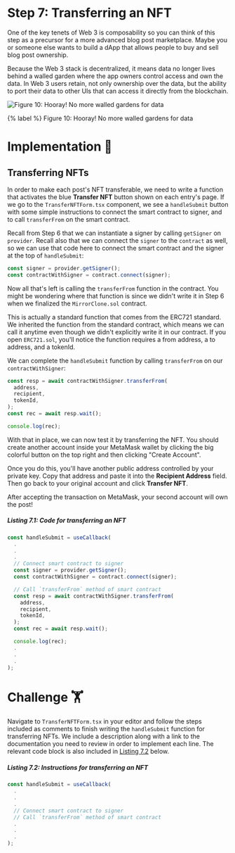 # Step 7: Transferring an NFT

One of the key tenets of Web 3 is composability so you can think of this step as a precursor for a more advanced blog post marketplace. Maybe you or someone else wants to build a dApp that allows people to buy and sell blog post ownership.

Because the Web 3 stack is decentralized, it means data no longer lives behind a walled garden where the app owners control access and own the data. In Web 3 users retain, not only ownership over the data, but the ability to port their data to other UIs that can access it directly from the blockchain.

![Figure 10: Hooray! No more walled gardens for data](https://raw.githubusercontent.com/figment-networks/learn-tutorials/mirror-tutorial/mirror/assets/free.jpeg?raw=true)

{% label %}
Figure 10: Hooray! No more walled gardens for data

# Implementation 🧩

## Transferring NFTs

In order to make each post's NFT transferable, we need to write a function that activates the blue **Transfer NFT** button shown on each entry's page. If we go to the `TransferNFTForm.tsx` component, we see a `handleSubmit` button with some simple instructions to connect the smart contract to signer, and to call `transferFrom` on the smart contract.

Recall from Step 6 that we can instantiate a signer by calling `getSigner` on `provider`. Recall also that we can connect the `signer` to the `contract` as well, so we can use that code here to connect the smart contract and the signer at the top of `handleSubmit`:

```javascript
const signer = provider.getSigner();
const contractWithSigner = contract.connect(signer);
```

Now all that's left is calling the `transferFrom` function in the contract. You might be wondering where that function is since we didn't write it in Step 6 when we finalized the `MirrorClone.sol` contract.

This is actually a standard function that comes from the ERC721 standard. We inherited the function from the standard contract, which means we can call it anytime even though we didn't explicitly write it in our contract. If you open `ERC721.sol`, you'll notice the function requires a from address, a to address, and a tokenId.

We can complete the `handleSubmit` function by calling `transferFrom` on our `contractWithSigner`:

```javascript
const resp = await contractWithSigner.transferFrom(
  address,
  recipient,
  tokenId,
);
const rec = await resp.wait();

console.log(rec);
```

With that in place, we can now test it by transferring the NFT. You should create another account inside your MetaMask wallet by clicking the big colorful button on the top right and then clicking "Create Account".

Once you do this, you'll have another public address controlled by your private key. Copy that address and paste it into the **Recipient Address** field. Then go back to your original account and click **Transfer NFT**.

After accepting the transaction on MetaMask, your second account will own the post!

##### _Listing 7.1: Code for transferring an NFT_
```javascript
const handleSubmit = useCallback(
  .
  .
  .
  // Connect smart contract to signer
  const signer = provider.getSigner();
  const contractWithSigner = contract.connect(signer);

  // Call `transferFrom` method of smart contract
  const resp = await contractWithSigner.transferFrom(
    address,
    recipient,
    tokenId,
  );
  const rec = await resp.wait();

  console.log(rec);
  .
  .
  .
);
```

# Challenge 🏋️

Navigate to `TransferNFTForm.tsx` in your editor and follow the steps included as comments to finish writing the `handleSubmit` function for transferring NFTs. We include a description along with a link to the documentation you need to review in order to implement each line. The relevant code block is also included in [Listing 7.2](#listing-72-instructions-for-transferring-an-NFT) below.

##### _Listing 7.2: Instructions for transferring an NFT_
```javascript
const handleSubmit = useCallback(
  .
  .
  .
  // Connect smart contract to signer
  // Call `transferFrom` method of smart contract
  .
  .
  .
);
```
